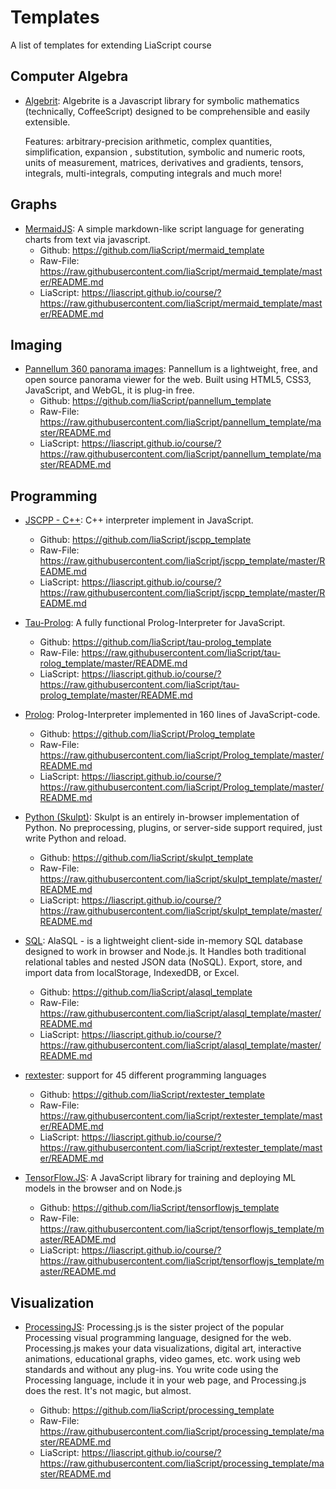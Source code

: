 <!--

author:   Andre Dietrich
email:    andre.dietrich@ovgu.de
version:  1.0.0
language: en
narrator: US English Female

-->

# Templates
A list of templates for extending LiaScript course

## Computer Algebra

* [Algebrit](https://liascript.github.io/course/?https://raw.githubusercontent.com/liaScript/algebrite_template/master/README.md):
  Algebrite is a Javascript library for symbolic mathematics (technically, CoffeeScript) designed to be comprehensible and easily extensible.

  Features: arbitrary-precision arithmetic, complex quantities, simplification,
  expansion , substitution, symbolic and numeric roots, units of measurement,
  matrices, derivatives and gradients, tensors, integrals, multi-integrals,
  computing integrals and much more!

## Graphs

* [MermaidJS](https://mermaidjs.github.io): A simple markdown-like script language for generating charts from text via javascript.
  * Github: https://github.com/liaScript/mermaid_template
  * Raw-File: https://raw.githubusercontent.com/liaScript/mermaid_template/master/README.md
  * LiaScript: https://liascript.github.io/course/?https://raw.githubusercontent.com/liaScript/mermaid_template/master/README.md


## Imaging

* [Pannellum 360 panorama images](https://mermaidjs.github.io): Pannellum is a lightweight, free,
  and open source panorama viewer for the web. Built using HTML5, CSS3,
  JavaScript, and WebGL, it is plug-in free.
  * Github: https://github.com/liaScript/pannellum_template
  * Raw-File: https://raw.githubusercontent.com/liaScript/pannellum_template/master/README.md
  * LiaScript: https://liascript.github.io/course/?https://raw.githubusercontent.com/liaScript/pannellum_template/master/README.md


## Programming

* [JSCPP - C++](https://github.com/felixhao28/JSCPP): C++ interpreter implement in JavaScript.
  * Github: https://github.com/liaScript/jscpp_template
  * Raw-File: https://raw.githubusercontent.com/liaScript/jscpp_template/master/README.md
  * LiaScript: https://liascript.github.io/course/?https://raw.githubusercontent.com/liaScript/jscpp_template/master/README.md


* [Tau-Prolog](http://tau-prolog.org): A fully functional Prolog-Interpreter for
  JavaScript.
  * Github: https://github.com/liaScript/tau-prolog_template
  * Raw-File: https://raw.githubusercontent.com/liaScript/tau-rolog_template/master/README.md
  * LiaScript: https://liascript.github.io/course/?https://raw.githubusercontent.com/liaScript/tau-prolog_template/master/README.md


* [Prolog](https://curiosity-driven.org/prolog-interpreter): Prolog-Interpreter implemented in 160 lines of JavaScript-code.

  * Github: https://github.com/liaScript/Prolog_template
  * Raw-File: https://raw.githubusercontent.com/liaScript/Prolog_template/master/README.md
  * LiaScript: https://liascript.github.io/course/?https://raw.githubusercontent.com/liaScript/Prolog_template/master/README.md


* [Python (Skulpt)](http://www.skulpt.org): Skulpt is an entirely
  in-browser implementation of Python. No preprocessing, plugins, or server-side
  support required, just write Python and reload.

  * Github: https://github.com/liaScript/skulpt_template
  * Raw-File: https://raw.githubusercontent.com/liaScript/skulpt_template/master/README.md
  * LiaScript: https://liascript.github.io/course/?https://raw.githubusercontent.com/liaScript/skulpt_template/master/README.md


* [SQL](http://alasql.org): AlaSQL - is a lightweight client-side in-memory SQL
  database designed to work in browser and Node.js. It Handles both traditional
  relational tables and nested JSON data (NoSQL). Export, store, and import data
  from localStorage, IndexedDB, or Excel.

  * Github: https://github.com/liaScript/alasql_template
  * Raw-File: https://raw.githubusercontent.com/liaScript/alasql_template/master/README.md
  * LiaScript: https://liascript.github.io/course/?https://raw.githubusercontent.com/liaScript/alasql_template/master/README.md


* [rextester](http://rextester.com): support for 45 different programming languages

  * Github: https://github.com/liaScript/rextester_template
  * Raw-File: https://raw.githubusercontent.com/liaScript/rextester_template/master/README.md
  * LiaScript: https://liascript.github.io/course/?https://raw.githubusercontent.com/liaScript/rextester_template/master/README.md


* [TensorFlow.JS](https://js.tensorflow.org): A JavaScript library for training
  and deploying ML models in the browser and on Node.js

  * Github: https://github.com/liaScript/tensorflowjs_template
  * Raw-File: https://raw.githubusercontent.com/liaScript/tensorflowjs_template/master/README.md
  * LiaScript: https://liascript.github.io/course/?https://raw.githubusercontent.com/liaScript/tensorflowjs_template/master/README.md

## Visualization

* [ProcessingJS](http://processingjs.org/): Processing.js is the sister project
  of the popular Processing visual programming language, designed for the web.
  Processing.js makes your data visualizations, digital art, interactive
  animations, educational graphs, video games, etc. work using web standards and
  without any plug-ins. You write code using the Processing language, include it
  in your web page, and Processing.js does the rest. It's not magic, but almost.

  * Github: https://github.com/liaScript/processing_template
  * Raw-File: https://raw.githubusercontent.com/liaScript/processing_template/master/README.md
  * LiaScript: https://liascript.github.io/course/?https://raw.githubusercontent.com/liaScript/processing_template/master/README.md

